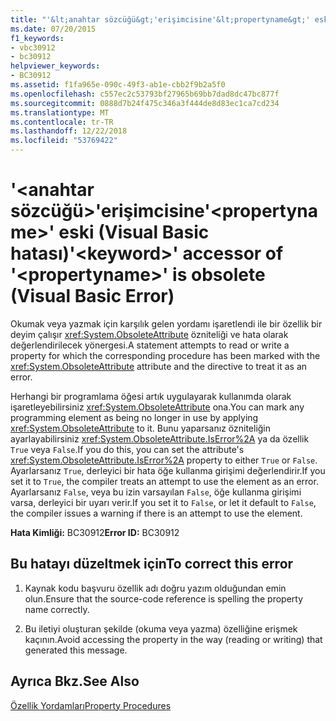 ```yaml
---
title: "'&lt;anahtar sözcüğü&gt;'erişimcisine'&lt;propertyname&gt;' eski (Visual Basic hatası)"
ms.date: 07/20/2015
f1_keywords:
- vbc30912
- bc30912
helpviewer_keywords:
- BC30912
ms.assetid: f1fa965e-090c-49f3-ab1e-cbb2f9b2a5f0
ms.openlocfilehash: c557ec2c53793bf27965b69bb7dad8dc47bc877f
ms.sourcegitcommit: 0888d7b24f475c346a3f444de8d83ec1ca7cd234
ms.translationtype: MT
ms.contentlocale: tr-TR
ms.lasthandoff: 12/22/2018
ms.locfileid: "53769422"
---
```

# <a name="ltkeywordgt-accessor-of-ltpropertynamegt-is-obsolete-visual-basic-error"></a><span data-ttu-id="0c782-102">'&lt;anahtar sözcüğü&gt;'erişimcisine'&lt;propertyname&gt;' eski (Visual Basic hatası)</span><span class="sxs-lookup"><span data-stu-id="0c782-102">'&lt;keyword&gt;' accessor of '&lt;propertyname&gt;' is obsolete (Visual Basic Error)</span></span>
<span data-ttu-id="0c782-103">Okumak veya yazmak için karşılık gelen yordamı işaretlendi ile bir özellik bir deyim çalışır <xref:System.ObsoleteAttribute> özniteliği ve hata olarak değerlendirilecek yönergesi.</span><span class="sxs-lookup"><span data-stu-id="0c782-103">A statement attempts to read or write a property for which the corresponding procedure has been marked with the <xref:System.ObsoleteAttribute> attribute and the directive to treat it as an error.</span></span>  
  
 <span data-ttu-id="0c782-104">Herhangi bir programlama öğesi artık uygulayarak kullanımda olarak işaretleyebilirsiniz <xref:System.ObsoleteAttribute> ona.</span><span class="sxs-lookup"><span data-stu-id="0c782-104">You can mark any programming element as being no longer in use by applying <xref:System.ObsoleteAttribute> to it.</span></span> <span data-ttu-id="0c782-105">Bunu yaparsanız özniteliğin ayarlayabilirsiniz <xref:System.ObsoleteAttribute.IsError%2A> ya da özellik `True` veya `False`.</span><span class="sxs-lookup"><span data-stu-id="0c782-105">If you do this, you can set the attribute's <xref:System.ObsoleteAttribute.IsError%2A> property to either `True` or `False`.</span></span> <span data-ttu-id="0c782-106">Ayarlarsanız `True`, derleyici bir hata öğe kullanma girişimi değerlendirir.</span><span class="sxs-lookup"><span data-stu-id="0c782-106">If you set it to `True`, the compiler treats an attempt to use the element as an error.</span></span> <span data-ttu-id="0c782-107">Ayarlarsanız `False`, veya bu izin varsayılan `False`, öğe kullanma girişimi varsa, derleyici bir uyarı verir.</span><span class="sxs-lookup"><span data-stu-id="0c782-107">If you set it to `False`, or let it default to `False`, the compiler issues a warning if there is an attempt to use the element.</span></span>  
  
 <span data-ttu-id="0c782-108">**Hata Kimliği:** BC30912</span><span class="sxs-lookup"><span data-stu-id="0c782-108">**Error ID:** BC30912</span></span>  
  
## <a name="to-correct-this-error"></a><span data-ttu-id="0c782-109">Bu hatayı düzeltmek için</span><span class="sxs-lookup"><span data-stu-id="0c782-109">To correct this error</span></span>  
  
1.  <span data-ttu-id="0c782-110">Kaynak kodu başvuru özellik adı doğru yazım olduğundan emin olun.</span><span class="sxs-lookup"><span data-stu-id="0c782-110">Ensure that the source-code reference is spelling the property name correctly.</span></span>  
  
2.  <span data-ttu-id="0c782-111">Bu iletiyi oluşturan şekilde (okuma veya yazma) özelliğine erişmek kaçının.</span><span class="sxs-lookup"><span data-stu-id="0c782-111">Avoid accessing the property in the way (reading or writing) that generated this message.</span></span>  
  
## <a name="see-also"></a><span data-ttu-id="0c782-112">Ayrıca Bkz.</span><span class="sxs-lookup"><span data-stu-id="0c782-112">See Also</span></span>  
   
   
 [<span data-ttu-id="0c782-113">Özellik Yordamları</span><span class="sxs-lookup"><span data-stu-id="0c782-113">Property Procedures</span></span>](../../visual-basic/programming-guide/language-features/procedures/property-procedures.md)
